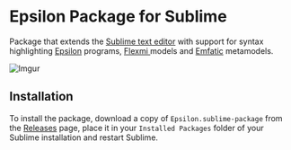 # Epsilon Package for Sublime

Package that extends the [Sublime text editor](https://www.sublimetext.com/) with support for syntax highlighting [Epsilon](https://eclipse.org/epsilon) programs, [Flexmi ](https://eclipse.org/epsilon/doc/flexmi) models and [Emfatic](https://eclipse.org/emfatic) metamodels.

![Imgur](https://i.imgur.com/mzejJMu.png)

## Installation

To install the package, download a copy of `Epsilon.sublime-package` from the [Releases](releases) page, place it in your `Installed Packages` folder of your Sublime installation and restart Sublime.
